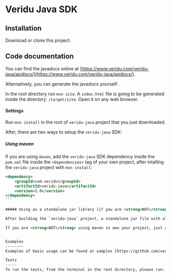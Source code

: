 # Veridu Java SDK 

Installation
------------
Download or clone this project. 

Code documentation
------------------

You can find the javadocs online at [https://www.veridu.com/veridu-java/apidocs/](https://www.veridu.com/veridu-java/apidocs/).

Alternatively, you can generate the javadocs yourself:

In the root directory run ```mvn site```.
A ```index.html``` file is going to be generated inside the directory: ``` /target/site ```. Open it on any web browser. 

#### Settings

Run `mvn install` in the root of `veridu-java` project that you just downloaded.

After, there are two ways to setup the `veridu-java` SDK: 

##### Using maven

If you are using `maven`, add the `veridu-java` SDK dependency inside the `pom.xml` file inside the `<dependencies>` tag of your own project, after intalling the `veridu-java` project with `mvn install`:

````xml
<dependency>
    <groupId>com.veridu</groupId>
    <artifactId>veridu-java</artifactId>
    <version>1.0</version>
</dependency>
```

##### Using as a standalone jar library (if you are <strong>NOT</strong> using maven in your own project)

After building the `veridu-java` project, a standalone jar file with all dependencies will be generated at ```veridu-java/target/veridu-java-1.0-jar-with-dependencies.jar```.

If you are <strong>NOT</strong> using maven in own your project, just add this jar file to your build path. 


Examples
--------
Examples of basic usage can be found at samples [https://github.com/veridu/samples/tree/master/java](https://github.com/veridu/samples/tree/master/java)

Tests
-----
To run the tests, from the terminal in the root directory, please run: ```mvn test```

